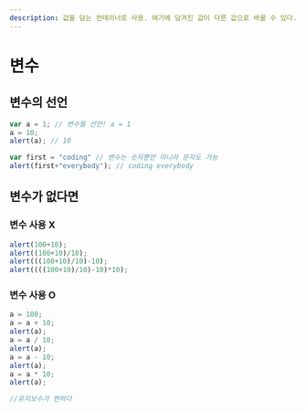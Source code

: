 ```yaml
---
description: 값을 담는 컨테이너로 사용. 여기에 담겨진 값이 다른 값으로 바꿀 수 있다.
---
```


# 변수

## 변수의 선언

```javascript
var a = 1; // 변수를 선언! a = 1
a = 10;
alert(a); // 10

var first = "coding" // 변수는 숫자뿐만 아니라 문자도 가능
alert(first+"everybody"); // coding everybody
```

## 변수가 없다면

### 변수 사용 X

```javascript
alert(100+10);
alert((100+10)/10);
alert(((100+10)/10)-10);
alert((((100+10)/10)-10)*10);
```

### 변수 사용 O

```javascript
a = 100;
a = a + 10;
alert(a);
a = a / 10;
alert(a);
a = a - 10;
alert(a);
a = a * 10;      
alert(a);

//유지보수가 편하다
```

